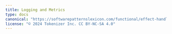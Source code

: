 ```yaml
---
title: Logging and Metrics
type: docs
canonical: "https://softwarepatternslexicon.com/functional/effect-handling-patterns/logging-and-metrics"
license: "© 2024 Tokenizer Inc. CC BY-NC-SA 4.0"
---
```

